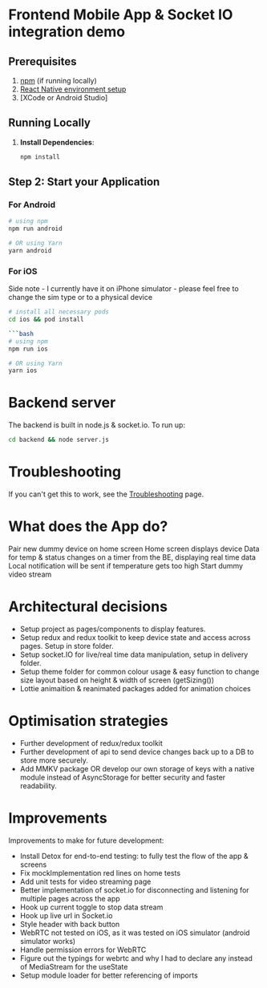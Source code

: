 # Frontend Mobile App & Socket IO integration demo


## Prerequisites

1. [npm](https://www.npmjs.com/) (if running locally)
2. [React Native environment setup](https://reactnative.dev/docs/environment-setup)
3. [XCode or Android Studio]

## Running Locally

1. **Install Dependencies**:

   ```bash
   npm install
   ```

## Step 2: Start your Application

### For Android

```bash
# using npm
npm run android

# OR using Yarn
yarn android
```

### For iOS

Side note - I currently have it on iPhone simulator - please feel free to change the sim type or to a physical device

```bash
# install all necessary pods
cd ios && pod install

```bash
# using npm
npm run ios

# OR using Yarn
yarn ios
```
# Backend server
The backend is built in node.js & socket.io. To run up:
```bash
cd backend && node server.js
```

# Troubleshooting

If you can't get this to work, see the [Troubleshooting](https://reactnative.dev/docs/troubleshooting) page.

# What does the App do?

Pair new dummy device on home screen
Home screen displays device
Data for temp & status changes on a timer from the BE, displaying real time data
Local notification will be sent if temperature gets too high
Start dummy video stream

# Architectural decisions

- Setup project as pages/components to display features.
- Setup redux and redux toolkit to keep device state and access across pages. Setup in store folder.
- Setup socket.IO for live/real time data manipulation, setup in delivery folder.
- Setup theme folder for common colour usage & easy function to change size layout based on height & width of screen (getSizing())
- Lottie animaition & reanimated packages added for animation choices

# Optimisation strategies

- Further development of redux/redux toolkit 
- Further development of api to send device changes back up to a DB to store more securely.
- Add MMKV package OR develop our own storage of keys with a native module instead of AsyncStorage for better security and faster readability.

# Improvements

Improvements to make for future development:
 - Install Detox for end-to-end testing: to fully test the flow of the app & screens
 - Fix mockImplementation red lines on home tests
 - Add unit tests for video streaming page
 - Better implementation of socket.io for disconnecting and listening for multiple pages across the app
 - Hook up current toggle to stop data stream
 - Hook up live url in Socket.io
 - Style header with back button
 - WebRTC not tested on iOS, as it was tested on iOS simulator (android simulator works)
 - Handle permission errors for WebRTC
 - Figure out the typings for webrtc and why I had to declare any instead of MediaStream for the useState
 - Setup module loader for better referencing of imports 

